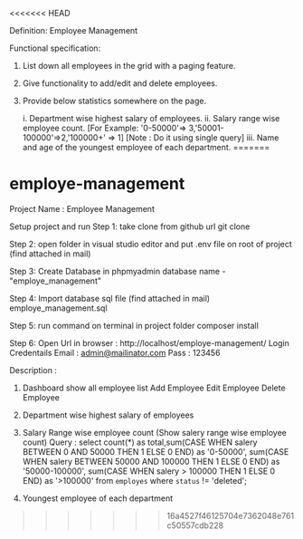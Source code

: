 <<<<<<< HEAD

Definition: Employee Management

Functional specification:
1. List down all employees in the grid with a paging feature.
2. Give functionality to add/edit and delete employees.
3. Provide below statistics somewhere on the page. 

    i.  Department wise highest salary of employees.
    ii. Salary range wise employee count. [For Example: '0-50000'=> 3,'50001-100000'=>2,'100000+' => 1] [Note : Do it using single query]
    iii. Name and age of the youngest employee of each department.
=======
# employe-management

Project Name : Employee Management

Setup project and run
Step 1: 
take clone from github url
git clone 

Step 2:
open folder in visual studio editor and put .env file on root of project
(find attached in mail)

Step 3:
Create Database in phpmyadmin
database name - "employe_management"

Step 4: Import database sql file (find attached in mail)
employe_management.sql

Step 5:
run command on terminal in project folder
composer install

Step 6:
Open Url in browser : http://localhost/employe-management/
Login Credentails
Email : admin@mailinator.com
Pass : 123456

Description :

1) Dashboard show all employee list
Add Employee
Edit Employee
Delete Employee

2) Department wise highest salary of employees 

3) Salary Range wise employee count (Show salery range wise employee count)
Query : select count(*) as total,sum(CASE WHEN salery BETWEEN 0 AND 50000 THEN 1 ELSE 0 END) as '0-50000', sum(CASE WHEN salery BETWEEN 50000 AND 100000 THEN 1 ELSE 0 END) as '50000-100000', sum(CASE WHEN salery > 100000 THEN 1 ELSE 0 END) as '>100000' from `employes` where `status` != 'deleted';

4) Youngest employee of each department 


>>>>>>> 16a4527f46125704e7362048e761c50557cdb228
